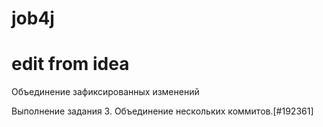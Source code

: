 # job4j
# edit from idea

Объединение зафиксированных изменений

Выполнение задания 3. Объединение нескольких коммитов.[#192361]